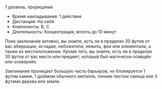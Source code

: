 *1 уровень, прорицание*

- Время накладывания: 1 действие
- Дистанция: На себя
- Компоненты: В, С
- Длительность: Концентрация, вплоть до 10 минут

Пока заклинание активно, вы знаете, есть ли в пределах 30 футов от вас аберрации, исчадия, небожители, нежить, феи или элементали, а также их местоположение. Кроме того, вы знаете, есть ли в пределах 30 футов от вас место или предмет, который был магически освящён или осквернён.

Заклинание проницает большую часть барьеров, но блокируется 1 футом камня, 1 дюймом обычного металла, тонким листом свинца или 3 футами дерева или земли.